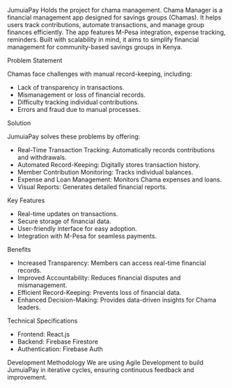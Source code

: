  JumuiaPay
Holds the project for chama management.
Chama Manager is a financial management app designed for savings groups (Chamas). It helps users track contributions, automate transactions, and manage group finances efficiently. The app features M-Pesa integration, expense tracking, reminders. Built with scalability in mind, it aims to simplify financial management for community-based savings groups in Kenya.
  

Problem Statement

Chamas face challenges with manual record-keeping, including:  
- Lack of transparency in transactions.  
- Mismanagement or loss of financial records.  
- Difficulty tracking individual contributions.  
- Errors and fraud due to manual processes.  

Solution

JumuiaPay solves these problems by offering:  
- Real-Time Transaction Tracking: Automatically records contributions and withdrawals.  
- Automated Record-Keeping: Digitally stores transaction history.  
- Member Contribution Monitoring: Tracks individual balances.  
- Expense and Loan Management: Monitors Chama expenses and loans.  
- Visual Reports: Generates detailed financial reports.  



Key Features  
- Real-time updates on transactions.  
- Secure storage of financial data.  
- User-friendly interface for easy adoption.  
- Integration with M-Pesa for seamless payments.  



 Benefits  
- Increased Transparency: Members can access real-time financial records.  
- Improved Accountability: Reduces financial disputes and mismanagement.  
- Efficient Record-Keeping: Prevents loss of financial data.  
- Enhanced Decision-Making: Provides data-driven insights for Chama leaders.  



 Technical Specifications  
- Frontend: React.js  
- Backend: Firebase Firestore  
- Authentication: Firebase Auth  



Development Methodology 
We are using Agile Development to build JumuiaPay in iterative cycles, ensuring continuous feedback and improvement.  

